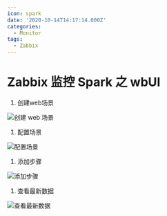 ```yaml
---
icon: spark
date: '2020-10-14T14:17:14.000Z'
categories:
  - Monitor
tags:
  - Zabbix
---
```


# Zabbix 监控 Spark 之 wbUI

1. 创建web场景

![&#x521B;&#x5EFA; web &#x573A;&#x666F;](https://cdn.jsdelivr.net/gh/summerking1/image@main/61.png)

1. 配置场景

![&#x914D;&#x7F6E;&#x573A;&#x666F;](https://cdn.jsdelivr.net/gh/summerking1/image@main/62.png)

1. 添加步骤

![&#x6DFB;&#x52A0;&#x6B65;&#x9AA4;](https://cdn.jsdelivr.net/gh/summerking1/image@main/63.png)

1. 查看最新数据

![&#x67E5;&#x770B;&#x6700;&#x65B0;&#x6570;&#x636E;](https://cdn.jsdelivr.net/gh/summerking1/image@main/64.png)

